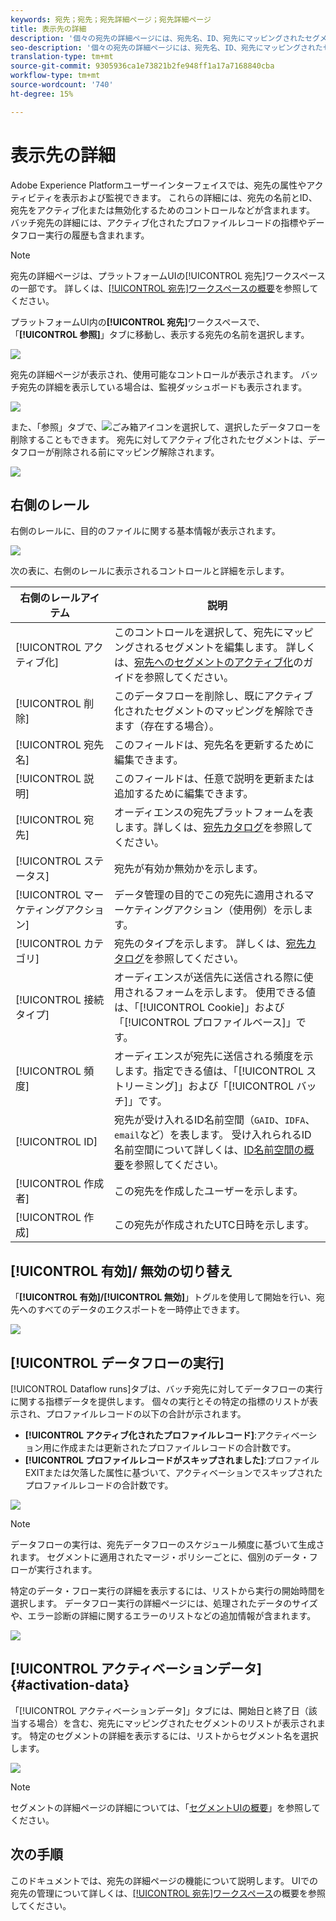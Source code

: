 ```yaml
---
keywords: 宛先；宛先；宛先詳細ページ；宛先詳細ページ
title: 表示先の詳細
description: '個々の宛先の詳細ページには、宛先名、ID、宛先にマッピングされたセグメントなど、宛先の詳細の概要が表示され、アクティベーションを編集したり、データフローを有効／無効化したりするコントロールが表示されます。 '
seo-description: '個々の宛先の詳細ページには、宛先名、ID、宛先にマッピングされたセグメントなど、宛先の詳細の概要が表示され、アクティベーションを編集したり、データフローを有効／無効化したりするコントロールが表示されます。 '
translation-type: tm+mt
source-git-commit: 9305936ca1e73821b2fe948ff1a17a7168840cba
workflow-type: tm+mt
source-wordcount: '740'
ht-degree: 15%

---
```



# 表示先の詳細

Adobe Experience Platformユーザーインターフェイスでは、宛先の属性やアクティビティを表示および監視できます。 これらの詳細には、宛先の名前とID、宛先をアクティブ化または無効化するためのコントロールなどが含まれます。 バッチ宛先の詳細には、アクティブ化されたプロファイルレコードの指標やデータフロー実行の履歴も含まれます。

>[!NOTE]
>
>宛先の詳細ページは、プラットフォームUIの[!UICONTROL 宛先]ワークスペースの一部です。 詳しくは、[[!UICONTROL 宛先]ワークスペースの概要](./destinations-workspace.md)を参照してください。

プラットフォームUI内の&#x200B;**[!UICONTROL 宛先]**&#x200B;ワークスペースで、「**[!UICONTROL 参照]**」タブに移動し、表示する宛先の名前を選択します。

![](../assets/ui/details-page/select-destination.png)

宛先の詳細ページが表示され、使用可能なコントロールが表示されます。 バッチ宛先の詳細を表示している場合は、監視ダッシュボードも表示されます。

![](../assets/ui/details-page/details.png)

また、「参照」タブで、![ごみ箱](../assets/ui/details-page/trash-icon.png)アイコンを選択して、選択したデータフローを削除することもできます。 宛先に対してアクティブ化されたセグメントは、データフローが削除される前にマッピング解除されます。

![](../assets/ui/details-page/delete-flow.png)

## 右側のレール

右側のレールに、目的のファイルに関する基本情報が表示されます。

![](../assets/ui/details-page/right-rail.png)

次の表に、右側のレールに表示されるコントロールと詳細を示します。

| 右側のレールアイテム | 説明 |
| --- | --- |
| [!UICONTROL アクティブ化] | このコントロールを選択して、宛先にマッピングされるセグメントを編集します。 詳しくは、[宛先へのセグメントのアクティブ化](./activate-destinations.md)のガイドを参照してください。 |
| [!UICONTROL 削除] | このデータフローを削除し、既にアクティブ化されたセグメントのマッピングを解除できます（存在する場合）。 |
| [!UICONTROL 宛先名] | このフィールドは、宛先名を更新するために編集できます。 |
| [!UICONTROL 説明] | このフィールドは、任意で説明を更新または追加するために編集できます。 |
| [!UICONTROL 宛先] | オーディエンスの宛先プラットフォームを表します。詳しくは、[宛先カタログ](../catalog/overview.md)を参照してください。 |
| [!UICONTROL ステータス] | 宛先が有効か無効かを示します。 |
| [!UICONTROL マーケティングアクション] | データ管理の目的でこの宛先に適用されるマーケティングアクション（使用例）を示します。 |
| [!UICONTROL カテゴリ] | 宛先のタイプを示します。 詳しくは、[宛先カタログ](../catalog/overview.md)を参照してください。 |
| [!UICONTROL 接続タイプ] | オーディエンスが送信先に送信される際に使用されるフォームを示します。 使用できる値は、「[!UICONTROL Cookie]」および「[!UICONTROL プロファイルベース]」です。 |
| [!UICONTROL 頻度] | オーディエンスが宛先に送信される頻度を示します。指定できる値は、「[!UICONTROL ストリーミング]」および「[!UICONTROL バッチ]」です。 |
| [!UICONTROL ID] | 宛先が受け入れるID名前空間（`GAID`、`IDFA`、`email`など）を表します。 受け入れられるID名前空間について詳しくは、[ID名前空間の概要](../../identity-service/namespaces.md)を参照してください。 |
| [!UICONTROL 作成者] | この宛先を作成したユーザーを示します。 |
| [!UICONTROL 作成] | この宛先が作成されたUTC日時を示します。 |

## [!UICONTROL 有効]/ 無効の切り替え

「**[!UICONTROL 有効]/[!UICONTROL 無効]**」トグルを使用して開始を行い、宛先へのすべてのデータのエクスポートを一時停止できます。

![](../assets/ui/details-page/enable-disable.png)

## [!UICONTROL データフローの実行]

[!UICONTROL Dataflow runs]タブは、バッチ宛先に対してデータフローの実行に関する指標データを提供します。 個々の実行とその特定の指標のリストが表示され、プロファイルレコードの以下の合計が示されます。

* **[!UICONTROL アクティブ化されたプロファイルレコード]**:アクティベーション用に作成または更新されたプロファイルレコードの合計数です。
* **[!UICONTROL プロファイルレコードがスキップされました]**:プロファイルEXITまたは欠落した属性に基づいて、アクティベーションでスキップされたプロファイルレコードの合計数です。

![](../assets/ui/details-page/dataflow-runs.png)

>[!NOTE]
>
>データフローの実行は、宛先データフローのスケジュール頻度に基づいて生成されます。 セグメントに適用されたマージ・ポリシーごとに、個別のデータ・フローが実行されます。

特定のデータ・フロー実行の詳細を表示するには、リストから実行の開始時間を選択します。 データフロー実行の詳細ページには、処理されたデータのサイズや、エラー診断の詳細に関するエラーのリストなどの追加情報が含まれます。

![](../assets/ui/details-page/dataflow.png)

## [!UICONTROL アクティベーションデータ] {#activation-data}

「[!UICONTROL アクティベーションデータ]」タブには、開始日と終了日（該当する場合）を含む、宛先にマッピングされたセグメントのリストが表示されます。 特定のセグメントの詳細を表示するには、リストからセグメント名を選択します。

![](../assets/ui/details-page/activation-data.png)

>[!NOTE]
>
>セグメントの詳細ページの詳細については、「[セグメントUIの概要](../../segmentation/ui/overview.md#segment-details)」を参照してください。

## 次の手順

このドキュメントでは、宛先の詳細ページの機能について説明します。 UIでの宛先の管理について詳しくは、[[!UICONTROL 宛先]ワークスペース](./destinations-workspace.md)の概要を参照してください。